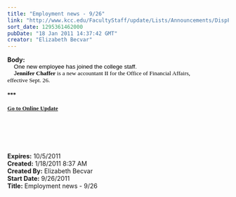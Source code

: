 ```yaml
---
title: "Employment news - 9/26"
link: "http://www.kcc.edu/FacultyStaff/update/Lists/Announcements/DispForm.aspx?ID=77"
sort_date: 1295361462000
pubDate: "18 Jan 2011 14:37:42 GMT"
creator: "Elizabeth Becvar"
---
```


<div><b>Body:</b> <div class="ExternalClass83B7F9A822BE4921B8C8E6B14392170C">
<p style="margin:0in 0in 0pt" class="MsoNormal"><span style="font-family:'Arial','sans-serif';color:black;font-size:10pt"></span></p>
<div><span style="font-family:'Arial','sans-serif';color:black;font-size:10pt">    One new employee has joined the college staff.</span></div>
<div><span style="font-family:'Arial','sans-serif';color:black;font-size:10pt">    J<span style="font-family:'Tahoma','sans-serif';font-size:10pt"><strong>ennifer Chaffer</strong><span style=""><strong> </strong>is a new a</span>ccountant II for the Office of Financial Affairs, effective Sept. 26.</span></span></div><span style="font-family:'Arial','sans-serif';color:black;font-size:10pt"><span style="font-family:'Tahoma','sans-serif';font-size:10pt"></span></span></div><span style="font-family:'Arial','sans-serif';color:black;font-size:10pt"><b><span style="font-family:'Tahoma','sans-serif';font-size:10pt">
<div><font size="2"></font> </div>
<div><font size="2">***</font></div>
<div><font size="2"></font> </div>
<div><font size="2"><a href="/FacultyStaff/update/Pages/dailyupdate.aspx">Go to Online Update</a></font></div>
<div><font size="2"></font> </div>
<div><font size="2"></font> </div></span></b></span>
<p><span style="font-family:'Arial','sans-serif';color:black;font-size:10pt"><b><span style="font-family:'Tahoma','sans-serif';font-size:10pt"></span></b> </p>
<div class="ExternalClass83B7F9A822BE4921B8C8E6B14392170C"><br /></div></span></div>
<div><b>Expires:</b> 10/5/2011</div>
<div><b>Created:</b> 1/18/2011 8:37 AM</div>
<div><b>Created By:</b> Elizabeth Becvar</div>
<div><b>Start Date:</b> 9/26/2011</div>
<div><b>Title:</b> Employment news - 9/26</div>
